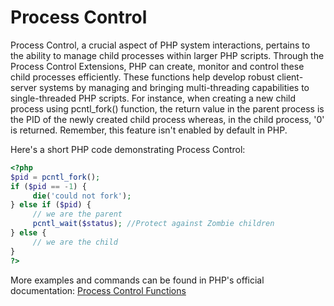 # Process Control

Process Control, a crucial aspect of PHP system interactions, pertains to the ability to manage child processes within larger PHP scripts. Through the Process Control Extensions, PHP can create, monitor and control these child processes efficiently. These functions help develop robust client-server systems by managing and bringing multi-threading capabilities to single-threaded PHP scripts. For instance, when creating a new child process using pcntl_fork() function, the return value in the parent process is the PID of the newly created child process whereas, in the child process, '0' is returned. Remember, this feature isn't enabled by default in PHP. 

Here's a short PHP code demonstrating Process Control:
```php
<?php 
$pid = pcntl_fork();
if ($pid == -1) {
     die('could not fork');
} else if ($pid) {
     // we are the parent
     pcntl_wait($status); //Protect against Zombie children
} else {
     // we are the child
}
?>
```
More examples and commands can be found in PHP's official documentation: [Process Control Functions](https://www.php.net/manual/en/ref.pcntl.php)